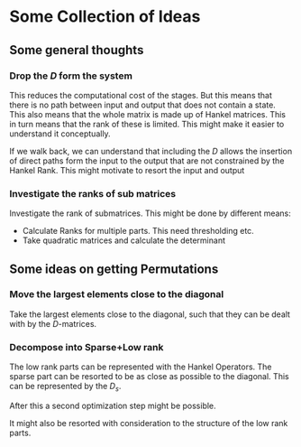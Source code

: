 # Some Collection of Ideas

## Some general thoughts

### Drop the $D$ form the system
This reduces the computational cost of the stages.
But this means that there is no path between input and output that does not contain a state.
This also means that the whole matrix is made up of Hankel matrices.
This in turn means that the rank of these is limited.
This might make it easier to understand it conceptually.

If we walk back, we can understand that including the  $D$ allows the insertion of direct paths form the input to the output that are not constrained by the Hankel Rank.
This might motivate to resort the input and output

### Investigate the ranks of sub matrices
Investigate the rank of submatrices.
This might be done by different means:
- Calculate Ranks for multiple parts. This need thresholding etc.
- Take quadratic matrices and calculate the determinant

## Some ideas on getting Permutations


### Move the largest elements close to the diagonal

Take the largest elements close to the diagonal, such that they can be dealt with by the $D$-matrices.


### Decompose into Sparse+Low rank

The low rank parts can be represented with the Hankel Operators.
The sparse part can be resorted to be as close as possible to the diagonal. This can be represented by the $D_s$.

After this a second optimization step might be possible.

It might also be resorted with consideration to the structure of the low rank parts.
